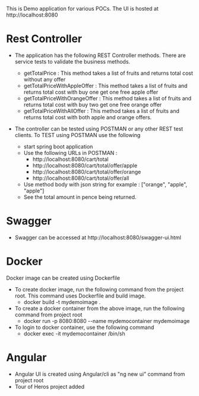 This is Demo application for various POCs. The UI is hosted at http://localhost:8080

# Rest Controller
- The application has the following REST Controller methods. There are service tests to validate the business methods.
    - getTotalPrice : This method takes a list of fruits and returns total cost without any offer
    - getTotalPriceWithAppleOffer : This method takes a list of fruits and returns total cost with buy one get one free apple offer
    - getTotalPriceWithOrangeOffer : This method takes a list of fruits and returns total cost with buy two get one free orange offer
    - getTotalPriceWithAllOffer : This method takes a list of fruits and returns total cost with both apple and orange offers.

- The controller can be tested using POSTMAN or any other REST test clients. To TEST using POSTMAN use the following
    - start spring boot application
    - Use the following URLs in POSTMAN :
        - http://localhost:8080/cart/total
        - http://localhost:8080/cart/total/offer/apple
        - http://localhost:8080/cart/total/offer/orange
        - http://localhost:8080/cart/total/offer/all
    - Use method body with json string for example : ["orange", "apple", "apple"]
    - See the total amount in pence being returned.
 
# Swagger
- Swagger can be accessed at http://localhost:8080/swagger-ui.html

# Docker
Docker image can be created using Dockerfile 
- To create docker image, run the following command from the project root. This command uses Dockerfile and build image.
    - docker build -t mydemoimage . 
- To create a docker container from the above image, run the following command from project root   
    - docker run -p 8080:8080 --name mydemocontainer mydemoimage 
- To login to docker container, use the following command
    - docker exec -it mydemocontainer /bin/sh
    
# Angular
- Angular UI is created using Angular/cli as "ng new ui" command from project root
- Tour of Heros project added